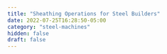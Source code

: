 ```yaml
---
title: "Sheathing Operations for Steel Builders"
date: 2022-07-25T16:28:50-05:00
category: "steel-machines"
hidden: false
draft: false
---
```


